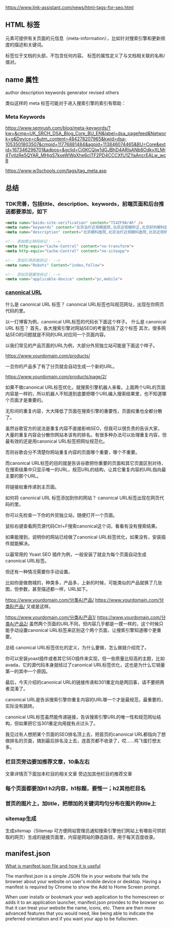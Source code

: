 https://www.link-assistant.com/news/html-tags-for-seo.html

## HTML <meta> 标签
<meta> 元素可提供有关页面的元信息（meta-information），比如针对搜索引擎和更新频度的描述和关键词。

<meta> 标签位于文档的头部，不包含任何内容。<meta> 标签的属性定义了与文档相关联的名称/值对。

## name 属性
author
description
keywords
generator
revised
others

类似这样的 meta 标签可能对于进入搜索引擎的索引有帮助：
<meta name="keywords" content="HTML,ASP,PHP,SQL">

### Meta Keywords
https://www.semrush.com/blog/meta-keywords/?kw=&cmp=UK_SRCH_DSA_Blog_Core_BU_EN&label=dsa_pagefeed&Network=g&Device=c&utm_content=484278207965&kwid=dsa-1053501803507&cmpid=11776881484&agpid=113846074465&BU=Core&extid=167346296701&adpos=&gclid=Cj0KCQjw1dGJBhD4ARIsANb6OdkvXLMr4TytlzRe5QYAR_MHigS7kxeWWqXhe6clTF2PD4CCCXfU1ZYaAncrEALw_wcB

https://www.w3schools.com/tags/tag_meta.asp

## 总结
### TDK完善，包括title、description、keywords，前端页面和后台推送都要添加，如下
```html
<meta name="baidu-site-verification" content="TI4ZF9Ar4h" />
<meta name="keywords" content="北京治疗近视眼医院,北京近视眼矫正,北京好的眼科医院,北京朝阳区眼科医院">
<meta name="description" content="北京眼科医院,北京治疗近视眼科医院,北京近视矫正,北京朝阳区眼科医院,北京***医院是北京好的眼科医院,我院采用先进的飞秒手术,国内外专家就诊.治疗近视选择北京眼科.24小时咨询电话****">

<!-- 添加禁止转码标记： -->
<meta http-equiv="Cache-Control" content="no-transform">
<meta http-equiv="Cache-Control" content="no-siteapp">

<!-- 添加引导抓取标记： -->
<meta name="Robots" Content="index,follow">

<!-- 添加页面属性标记： -->
<meta name="applicable-device" content="pc,mobile">
```

<!-- 添加权重标记： -->
### [canonical URL](https://www.1deng.me/canonical-url.html)
什么是 canonical URL 标签？
canonical URL标签也叫规范网址，出现在你网页代码的<head>里。

以一灯博客为例，canonical URL标签的代码长下面这个样子。
什么是 canonical URL 标签？
首先，各大搜索引擎对网站SEO的考量包括了这个标签
其次，很多网站SEO的问题就是不同的URL对应同一个页面内容。

以我们常见的产品页面的URL为例，大部分外贸独立站可能是下面这个样子。

https://www.yourdomain.com/products/

一旦你的产品多了有了分页就会自动生成一个新的URL。

https://www.yourdomain.com/products/page/2/

如果不做canonical URL标签优化，就搜索引擎机器人来看，上面两个URL的页面内容是一样的，所以机器人不知道到底要把哪个URL编入搜索结果里，也不知道哪个页面才是重要的。

无形间的重复内容，大大降低了页面在搜索引擎的重要性，页面权重也全都分散了。

虽然谷歌官方的说法是重复内容不直接影响SEO，但我可以很负责的告诉大家，大量的重复内容会分散你网站本该有的排名。有很多种办法可以处理重复内容，但最有效的还是用canonical URL标签把网址规范化。

否则谷歌会分不清楚你网站重复内容的页面哪个重要，哪个不重要。

而canonical URL标签的目的就是告诉谷歌把你重要的页面和其它页面区别对待，在搜索结果中只显示唯一的URL，规范URL的结构，让其它重复内容的URL指向最主要的那个URL。

将链接权重传递到主页面。

如何将 canonical URL 标签添加到你的网站？
canonical URL标签出现在网页代码的<head>里。

你可以先检查一下你的外贸独立站，随便打开一个页面。

鼠标右键查看网页源代码Ctrl+F搜索canonical这个词，看看有没有搜索结果。

如果能搜到，说明你的网站已经做了canonical URL标签优化，如果没有，安装插件就能解决。

以最常用的 Yoast SEO 插件为例，一般安装了就会为每个页面自动生成canonical URL标签。

但还有一种情况需要你手动设置。

比如你是做商城的，种类多，产品多，上新的时候，可能类似的产品就换了几张图，但参数，甚至描述都一样，URL如下。

https://www.yourdomain.com/分类A/产品/
https://www.yourdomain.com/分类B/产品/
又或是这样。

https://www.yourdomain.com/分类A/产品1/
https://www.yourdomain.com/分类A/产品2/
虽然两个页面的URL不同，但内容几乎都是一摸一样的，这个时候只能手动设置canonical URL标签来区别这个两个页面，让搜索引擎知道哪个更重要。

总结
canonical URL标签优化的定义，为什么要做，怎么做就介绍完了。

你可以安装yoast插件或者其它SEO插件来实现，但一些质量比较高的主题，比如avada，它的源代码本身就经过了canonical URL标签优化，这也是为什么它销量第一的其中一个原因。

最后，今天介绍的canonical URL的链接传递和301重定向是两回事，请不要把两者混淆了。

canonical URL是告诉搜索引擎你重复内容的URL哪一个才是最规范，最重要的，实际没有跳转。

canonical URL标签虽然能传递链接，告诉搜索引擎URL的唯一性和规范网址结构，但如果把它当301重定向用就有点过头了。

我见过有人想把某个页面的SEO排名顶上去，把首页的canonical URL都指向了想做排名的页面，搞到最后排名没上去，连首页都不收录了，哎......鸡飞蛋打想太多。

### 栏目页旁边要加推荐文章，10条左右
文章详情页下面加本栏目的相关文章
旁边加其他栏目的推荐文章

### 每个页面都要加h1 h2内容，h1标题，要惟一；h2其他栏目名

### 首页的图片上，加title，把想加的关键词均匀分布在图片的title上

### sitemap生成
生成sitemap（Sitemap 可方便网站管理员通知搜索引擎他们网站上有哪些可供抓取的网页）生成的链接页面里，内容是网站的静态路径，用于每天百度收录。


## manifest.json 
[What is manifest.json file and how it is useful](https://hackthestuff.com/article/what-is-manifest-json-file-and-how-it-is-useful)

The manifest.json is a simple JSON file in your website that tells the browser about your website on user's mobile device or desktop. Having a manifest is required by Chrome to show the Add to Home Screen prompt.

When user installs or bookmark your web application to the homescreen or adds it to an application launcher, manifest.json provides to the browser so that it can treat your website the name, icons, etc. There are then more advanced features that you would need, like being able to indicate the preferred orientation and if you want your app to be fullscreen.